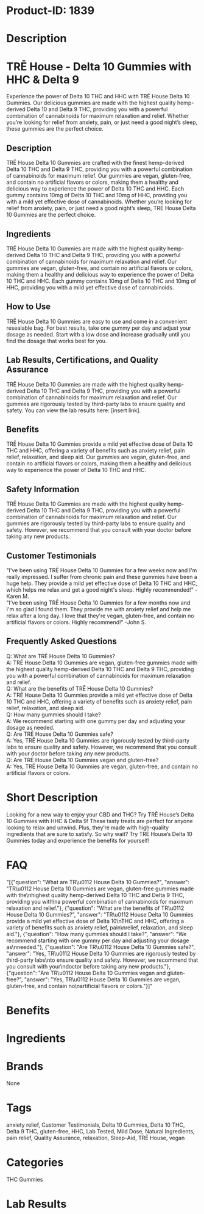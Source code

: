 # Product-ID: 1839

# Description

<h1>TRĒ House - Delta 10 Gummies with HHC &amp; Delta 9</h1>
<p>Experience the power of Delta 10 THC and HHC with TRĒ House Delta 10 Gummies. Our delicious gummies are made with the highest quality hemp-derived Delta 10 and Delta 9 THC, providing you with a powerful combination of cannabinoids for maximum relaxation and relief. Whether you’re looking for relief from anxiety, pain, or just need a good night’s sleep, these gummies are the perfect choice.</p>
<h2>Description</h2>
<p>TRĒ House Delta 10 Gummies are crafted with the finest hemp-derived Delta 10 THC and Delta 9 THC, providing you with a powerful combination of cannabinoids for maximum relief. Our gummies are vegan, gluten-free, and contain no artificial flavors or colors, making them a healthy and delicious way to experience the power of Delta 10 THC and HHC. Each gummy contains 10mg of Delta 10 THC and 10mg of HHC, providing you with a mild yet effective dose of cannabinoids. Whether you’re looking for relief from anxiety, pain, or just need a good night’s sleep, TRĒ House Delta 10 Gummies are the perfect choice.</p>
<h2>Ingredients</h2>
<p>TRĒ House Delta 10 Gummies are made with the highest quality hemp-derived Delta 10 THC and Delta 9 THC, providing you with a powerful combination of cannabinoids for maximum relaxation and relief. Our gummies are vegan, gluten-free, and contain no artificial flavors or colors, making them a healthy and delicious way to experience the power of Delta 10 THC and HHC. Each gummy contains 10mg of Delta 10 THC and 10mg of HHC, providing you with a mild yet effective dose of cannabinoids.</p>
<h2>How to Use</h2>
<p>TRĒ House Delta 10 Gummies are easy to use and come in a convenient resealable bag. For best results, take one gummy per day and adjust your dosage as needed. Start with a low dose and increase gradually until you find the dosage that works best for you.</p>
<h2>Lab Results, Certifications, and Quality Assurance</h2>
<p>TRĒ House Delta 10 Gummies are made with the highest quality hemp-derived Delta 10 THC and Delta 9 THC, providing you with a powerful combination of cannabinoids for maximum relaxation and relief. Our gummies are rigorously tested by third-party labs to ensure quality and safety. You can view the lab results here: [insert link].</p>
<h2>Benefits</h2>
<p>TRĒ House Delta 10 Gummies provide a mild yet effective dose of Delta 10 THC and HHC, offering a variety of benefits such as anxiety relief, pain relief, relaxation, and sleep aid. Our gummies are vegan, gluten-free, and contain no artificial flavors or colors, making them a healthy and delicious way to experience the power of Delta 10 THC and HHC.</p>
<h2>Safety Information</h2>
<p>TRĒ House Delta 10 Gummies are made with the highest quality hemp-derived Delta 10 THC and Delta 9 THC, providing you with a powerful combination of cannabinoids for maximum relaxation and relief. Our gummies are rigorously tested by third-party labs to ensure quality and safety. However, we recommend that you consult with your doctor before taking any new products.</p>
<h2>Customer Testimonials</h2>
<p>"I've been using TRĒ House Delta 10 Gummies for a few weeks now and I'm really impressed. I suffer from chronic pain and these gummies have been a huge help. They provide a mild yet effective dose of Delta 10 THC and HHC, which helps me relax and get a good night's sleep. Highly recommended!" -Karen M.<br />
"I've been using TRĒ House Delta 10 Gummies for a few months now and I'm so glad I found them. They provide me with anxiety relief and help me relax after a long day. I love that they're vegan, gluten-free, and contain no artificial flavors or colors. Highly recommend!" -John S.</p>
<h2>Frequently Asked Questions</h2>
<p>Q: What are TRĒ House Delta 10 Gummies?<br />
A: TRĒ House Delta 10 Gummies are vegan, gluten-free gummies made with the highest quality hemp-derived Delta 10 THC and Delta 9 THC, providing you with a powerful combination of cannabinoids for maximum relaxation and relief.<br />
Q: What are the benefits of TRĒ House Delta 10 Gummies?<br />
A: TRĒ House Delta 10 Gummies provide a mild yet effective dose of Delta 10 THC and HHC, offering a variety of benefits such as anxiety relief, pain relief, relaxation, and sleep aid.<br />
Q: How many gummies should I take?<br />
A: We recommend starting with one gummy per day and adjusting your dosage as needed.<br />
Q: Are TRĒ House Delta 10 Gummies safe?<br />
A: Yes, TRĒ House Delta 10 Gummies are rigorously tested by third-party labs to ensure quality and safety. However, we recommend that you consult with your doctor before taking any new products.<br />
Q: Are TRĒ House Delta 10 Gummies vegan and gluten-free?<br />
A: Yes, TRĒ House Delta 10 Gummies are vegan, gluten-free, and contain no artificial flavors or colors.</p>


# Short Description

<p>Looking for a new way to enjoy your CBD and THC? Try TRĒ House&#8217;s Delta 10 Gummies with HHC &amp; Delta 9! These tasty treats are perfect for anyone looking to relax and unwind. Plus, they&#8217;re made with high-quality ingredients that are sure to satisfy. So why wait? Try TRĒ House&#8217;s Delta 10 Gummies today and experience the benefits for yourself!</p>


# FAQ
"[{\"question\": \"What are TR\\u0112 House Delta 10 Gummies?\", \"answer\": \"TR\\u0112 House Delta 10 Gummies are vegan, gluten-free gummies made with the\\nhighest quality hemp-derived Delta 10 THC and Delta 9 THC, providing you with\\na powerful combination of cannabinoids for maximum relaxation and relief.\"}, {\"question\": \"What are the benefits of TR\\u0112 House Delta 10 Gummies?\", \"answer\": \"TR\\u0112 House Delta 10 Gummies provide a mild yet effective dose of Delta 10\\nTHC and HHC, offering a variety of benefits such as anxiety relief, pain\\nrelief, relaxation, and sleep aid.\"}, {\"question\": \"How many gummies should I take?\", \"answer\": \"We recommend starting with one gummy per day and adjusting your dosage as\\nneeded.\"}, {\"question\": \"Are TR\\u0112 House Delta 10 Gummies safe?\", \"answer\": \"Yes, TR\\u0112 House Delta 10 Gummies are rigorously tested by third-party labs\\nto ensure quality and safety. However, we recommend that you consult with your\\ndoctor before taking any new products.\"}, {\"question\": \"Are TR\\u0112 House Delta 10 Gummies vegan and gluten-free?\", \"answer\": \"Yes, TR\\u0112 House Delta 10 Gummies are vegan, gluten-free, and contain no\\nartificial flavors or colors.\"}]"

# Benefits



# Ingredients



# Brands

None

# Tags

anxiety relief, Customer Testimonials, Delta 10 Gummies, Delta 10 THC, Delta 9 THC, gluten-free, HHC, Lab Tested, Mild Dose, Natural Ingredients, pain relief, Quality Assurance, relaxation, Sleep-Aid, TRĒ House, vegan

# Categories

THC Gummies

# Lab Results
